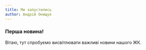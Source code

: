 ```yaml
---
title: Ми запустились
author: Андрій Онищук
---
```


### Перша новина!

Вітаю, тут спробуємо висвітлювати важливі новини нашого ЖК.
